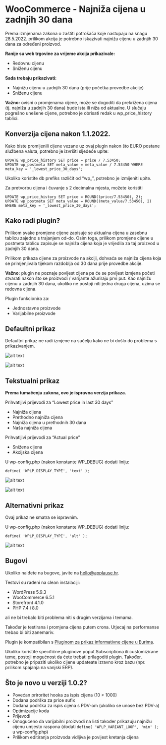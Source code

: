 # WooCommerce - Najniža cijena u zadnjih 30 dana

Prema izmjenama zakona o zaštiti potrošača koje nastupaju na snagu 28.5.2022. prilikom akcija je potrebno iskazivati najnižu cijenu u zadnjih 30 dana za određeni proizvod.

**Ranije su web trgovine za vrijeme akcija prikazivale:**

- Redovnu cijenu
- Sniženu cijenu

**Sada trebaju prikazivati:**

- Najnižu cijenu u zadnjih 30 dana (prije početka provedbe akcije)
- Sniženu cijenu

**Važno:** ovisni o promjenama cijene, može se dogoditi da prekrižena cijena (tj. najniža u zadnjih 30 dana) bude ista ili niža od aktualne. U slučaju pogrešno unešene cijene, potrebno je obrisati redak u wp_price_history tablici.


## Konverzija cijena nakon 1.1.2022.

Kako biste promijenili cijene vezane uz ovaj plugin nakon što EURO postane službena valuta, potrebno je izvršiti sljedeće upite: 
```
UPDATE wp_price_history SET price = price / 7.53450;
UPDATE wp_postmeta SET meta_value = meta_value / 7.53450 WHERE meta_key = '_lowest_price_30_days';
```

Ukoliko koristite db prefiks različit od “wp_”, potrebno je izmijeniti upite.

Za pretvorbu cijena i čuvanje s 2 decimalna mjesta, možete koristiti
```
UPDATE wp_price_history SET price = ROUND((price/7.53450), 2);
UPDATE wp_postmeta SET meta_value = ROUND((meta_value/7.53450), 2) WHERE meta_key = '_lowest_price_30_days';
```

## Kako radi plugin?

Prilikom svake promjene cijene zapisuje se aktualna cijena u zasebnu tablicu zajedno s trajanjem od-do. Osim toga, prilikom promjene cijene u postmeta tablicu zapisuje se najniža cijena koja je vrijedila za taj proizvod u zadnjih 30 dana.

Prilikom prikaza cijene za proizvode na akciji, dohvaća se najniža cijena koja se primjenjivala tijekom razdoblja od 30 dana prije provedbe akcije.

**Važno:** plugin ne poznaje povijest cijena pa će se povijest izmjena početi stvarati nakon što se proizvodi / varijante ažuriraju prvi put. Kao najnižu cijenu u zadnjih 30 dana, ukoliko ne postoji niti jedna druga cijena, uzima se redovna cijena.

Plugin funkcionira za:

- Jednostavne proizvode
- Varijabilne proizvode


## Defaultni prikaz

Defaultni prikaz ne radi izmjene na sučelju kako ne bi došlo do problema s prikazivanjem.

![alt text](https://api.applause.hr/lowest-price/01-regular-listing.png "Listing")

![alt text](https://api.applause.hr/lowest-price/02-regular-single.png "Single")

## Tekstualni prikaz

**Prema tumačenju zakona, ovo je ispravna verzija prikaza.**

Prihvatljivi prijevodi za “Lowest price in last 30 days”

- Najniža cijena
- Prethodno najniža cijena
- Najniža cijena u prethodnih 30 dana
- Naša najniža cijena

Prihvatljivi prijevodi za “Actual price”

- Snižena cijena
- Akcijska cijena

U wp-config.php (nakon konstante WP_DEBUG) dodati liniju:
```
define( 'WPLP_DISPLAY_TYPE', 'text' );
```

![alt text](https://api.applause.hr/lowest-price/03-text-listing.png "Listing")

![alt text](https://api.applause.hr/lowest-price/04-text-single.png "Single")

## Alternativni prikaz

Ovaj prikaz ne smatra se ispravnim.

U wp-config.php (nakon konstante WP_DEBUG) dodati liniju:
```
define( 'WPLP_DISPLAY_TYPE', 'alt' );
```

![alt text](https://api.applause.hr/lowest-price/05-alt-single.png "Single")

## Bugovi

Ukoliko naiđete na bugove, javite na hello@applause.hr.

Testovi su rađeni na clean instalaciji:

- WordPress 5.9.3
- WooCommerce 6.5.1
- Storefront 4.1.0
- PHP 7.4 i 8.0

ali ne bi trebalo biti problema niti s drugim verzijama i temama.

Također je testirana i promjena cijena putem crona. Utjecaj na performanse trebao bi biti zanemariv.

Plugin je kompatibilan s [Pluginom za prikaz informativne cijene u Eurima](https://media-x.hr/woocommerce-prikaz-informativne-cijene-u-eurima/).

Ukoliko koristite specifične pluginove poput Subscriptiona ili customizirane teme, postoji mogućnost da ćete trebati prilagoditi plugin. Također, potrebno je pripaziti ukoliko cijene updateate izravno kroz bazu (npr. prilikom spajanja na vanjski ERP).

## Što je novo u verziji 1.0.2?

- Povećan priroritet hooka za ispis cijena (10 > 1000)
- Dodana podrška za price sufix
- Dodana podrška za ispis cijena s PDV-om (ukoliko se unose bez PDV-a)
- Optimizacije koda
- Prijevodi
- Omogućeno da varijabilni proizvodi na listi također prikazuju najnižu cijenu umjesto raspona (dodati `define( 'WPLP_VARIANT_LOOP', 'min' );` u wp-config.php)
- Prilikom editiranja proizvoda vidljiva je povijest kretanja cijena
